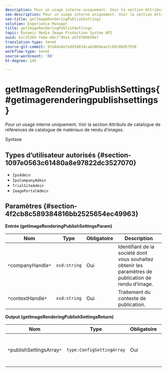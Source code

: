 ```yaml
---
description: Pour un usage interne uniquement. Voir la section Attributs de catalogue de références de catalogue de matériaux de rendu d’images.
seo-description: Pour un usage interne uniquement. Voir la section Attributs de catalogue de références de catalogue de matériaux de rendu d’images.
seo-title: getImageRenderingPublishSettings
solution: Experience Manager
title: getImageRenderingPublishSettings
topic: Dynamic Media Image Production System API
uuid: b1c253b5-febe-4dc7-95a1-a5f4789030e7
translation-type: tm+mt
source-git-commit: 97a84e8e7edd3d834ca42069eae7c09c00d57938
workflow-type: tm+mt
source-wordcount: '88'
ht-degree: 14%

---
```



# getImageRenderingPublishSettings{#getimagerenderingpublishsettings}

Pour un usage interne uniquement. Voir la section Attributs de catalogue de références de catalogue de matériaux de rendu d’images.

Syntaxe

## Types d’utilisateur autorisés {#section-1097e0563c61480a8e97822dc3527070}

* `IpsAdmin`
* `IpsCompanyAdmin`
* `TrialSiteAdmin`
* `ImagePortalAdmin`

## Paramètres {#section-4f2cb8c589384816bb2525654ec49963}

**Entrée (getImageRenderingPublishSettingsParam)**

| Nom | Type | Obligatoire | Description |
|---|---|---|---|
| `*`companyHandle`*` | `xsd:string` | Oui | Identifiant de la société dont vous souhaitez obtenir les paramètres de publication de rendu d’image. |
| `*`contextHandle`*` | `xsd:string` | Oui | Traitement du contexte de publication. |

**Output (getImageRenderingPublishSettingsReturn)**

| Nom | Type | Obligatoire | Description |
|---|---|---|---|
| `*`publishSettingsArray`*` | `type:ConfigSettingArray` | Oui | Paramètres de publication de rendu d’image. |

